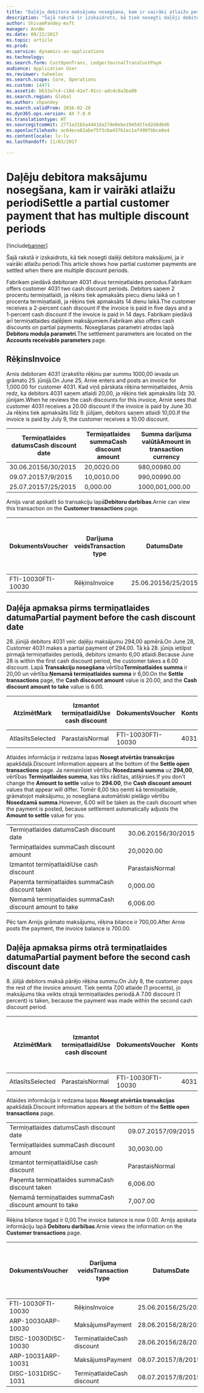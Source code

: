 ```yaml
---
title: "Daļēju debitora maksājumu nosegšana, kam ir vairāki atlaižu periodi"
description: "Šajā rakstā ir izskaidrots, kā tiek nosegti daļēji debitora maksājumi, ja ir vairāki atlaižu periodi."
author: ShivamPandey-msft
manager: AnnBe
ms.date: 08/22/2017
ms.topic: article
ms.prod: 
ms.service: dynamics-ax-applications
ms.technology: 
ms.search.form: CustOpenTrans, LedgerJournalTransCustPaym
audience: Application User
ms.reviewer: twheeloc
ms.search.scope: Core, Operations
ms.custom: 14471
ms.assetid: b633a7c4-c18d-42e7-91cc-adcdc8a3ba98
ms.search.region: Global
ms.author: shpandey
ms.search.validFrom: 2016-02-28
ms.dyn365.ops.version: AX 7.0.0
ms.translationtype: HT
ms.sourcegitcommit: 2771a31b5a4d418a27de0ebe1945d1fed2d8d6d6
ms.openlocfilehash: ac64ece82abe75f3cba437b1ec1af499fbbce8e4
ms.contentlocale: lv-lv
ms.lasthandoff: 11/03/2017

---
```


# <a name="settle-a-partial-customer-payment-that-has-multiple-discount-periods"></a><span data-ttu-id="a003e-103">Daļēju debitora maksājumu nosegšana, kam ir vairāki atlaižu periodi</span><span class="sxs-lookup"><span data-stu-id="a003e-103">Settle a partial customer payment that has multiple discount periods</span></span>

[!include[banner](../includes/banner.md)]


<span data-ttu-id="a003e-104">Šajā rakstā ir izskaidrots, kā tiek nosegti daļēji debitora maksājumi, ja ir vairāki atlaižu periodi.</span><span class="sxs-lookup"><span data-stu-id="a003e-104">This article shows how partial customer payments are settled when there are multiple discount periods.</span></span>

<span data-ttu-id="a003e-105">Fabrikam piedāvā debitoram 4031 divus termiņatlaides periodus.</span><span class="sxs-lookup"><span data-stu-id="a003e-105">Fabrikam offers customer 4031 two cash discount periods.</span></span> <span data-ttu-id="a003e-106">Debitors saņem 2 procentu termiņatlaidi, ja rēķins tiek apmaksāts piecu dienu laikā un 1 procenta termiņatlaidi, ja rēķins tiek apmaksāts 14 dienu laikā.</span><span class="sxs-lookup"><span data-stu-id="a003e-106">The customer receives a 2-percent cash discount if the invoice is paid in five days and a 1-percent cash discount if the invoice is paid in 14 days.</span></span> <span data-ttu-id="a003e-107">Fabrikam piedāvā arī termiņatlaides daļējiem maksājumiem.</span><span class="sxs-lookup"><span data-stu-id="a003e-107">Fabrikam also offers cash discounts on partial payments.</span></span> <span data-ttu-id="a003e-108">Nosegšanas parametri atrodas lapā **Debitoru moduļa parametri**.</span><span class="sxs-lookup"><span data-stu-id="a003e-108">The settlement parameters are located on the **Accounts receivable parameters** page.</span></span>

## <a name="invoice"></a><span data-ttu-id="a003e-109">Rēķins</span><span class="sxs-lookup"><span data-stu-id="a003e-109">Invoice</span></span>
<span data-ttu-id="a003e-110">Arnis debitoram 4031 izrakstīto rēķinu par summu 1000,00 ievada un grāmato 25. jūnijā.</span><span class="sxs-lookup"><span data-stu-id="a003e-110">On June 25, Arnie enters and posts an invoice for 1,000.00 for customer 4031.</span></span> <span data-ttu-id="a003e-111">Kad viņš pārskata rēķina termiņatlaides, Arnis redz, ka debitors 4031 saņem atlaidi 20,00, ja rēķins tiek apmaksāts līdz 30. jūnijam.</span><span class="sxs-lookup"><span data-stu-id="a003e-111">When he reviews the cash discounts for this invoice, Arnie sees that customer 4031 receives a 20.00 discount if the invoice is paid by June 30.</span></span> <span data-ttu-id="a003e-112">Ja rēķins tiek apmaksāts līdz 9. jūlijam, debitors saņem atlaidi 10,00.</span><span class="sxs-lookup"><span data-stu-id="a003e-112">If the invoice is paid by July 9, the customer receives a 10.00 discount.</span></span>

| <span data-ttu-id="a003e-113">Termiņatlaides datums</span><span class="sxs-lookup"><span data-stu-id="a003e-113">Cash discount date</span></span> | <span data-ttu-id="a003e-114">Termiņatlaides summa</span><span class="sxs-lookup"><span data-stu-id="a003e-114">Cash discount amount</span></span> | <span data-ttu-id="a003e-115">Summa darījuma valūtā</span><span class="sxs-lookup"><span data-stu-id="a003e-115">Amount in transaction currency</span></span> |
|--------------------|----------------------|--------------------------------|
| <span data-ttu-id="a003e-116">30.06.2015</span><span class="sxs-lookup"><span data-stu-id="a003e-116">6/30/2015</span></span>          | <span data-ttu-id="a003e-117">20,00</span><span class="sxs-lookup"><span data-stu-id="a003e-117">20.00</span></span>                | <span data-ttu-id="a003e-118">980,00</span><span class="sxs-lookup"><span data-stu-id="a003e-118">980.00</span></span>                         |
| <span data-ttu-id="a003e-119">09.07.2015</span><span class="sxs-lookup"><span data-stu-id="a003e-119">7/9/2015</span></span>           | <span data-ttu-id="a003e-120">10,00</span><span class="sxs-lookup"><span data-stu-id="a003e-120">10.00</span></span>                | <span data-ttu-id="a003e-121">990,00</span><span class="sxs-lookup"><span data-stu-id="a003e-121">990.00</span></span>                         |
| <span data-ttu-id="a003e-122">25.07.2015</span><span class="sxs-lookup"><span data-stu-id="a003e-122">7/25/2015</span></span>          | <span data-ttu-id="a003e-123">0,00</span><span class="sxs-lookup"><span data-stu-id="a003e-123">0.00</span></span>                 | <span data-ttu-id="a003e-124">1000,00</span><span class="sxs-lookup"><span data-stu-id="a003e-124">1,000.00</span></span>                       |

<span data-ttu-id="a003e-125">Arnijs varat apskatīt šo transakciju lapā**Debitoru darbības**.</span><span class="sxs-lookup"><span data-stu-id="a003e-125">Arnie can view this transaction on the **Customer transactions** page.</span></span>

| <span data-ttu-id="a003e-126">Dokuments</span><span class="sxs-lookup"><span data-stu-id="a003e-126">Voucher</span></span>   | <span data-ttu-id="a003e-127">Darījuma veids</span><span class="sxs-lookup"><span data-stu-id="a003e-127">Transaction type</span></span> | <span data-ttu-id="a003e-128">Datums</span><span class="sxs-lookup"><span data-stu-id="a003e-128">Date</span></span>      | <span data-ttu-id="a003e-129">Rēķins</span><span class="sxs-lookup"><span data-stu-id="a003e-129">Invoice</span></span> | <span data-ttu-id="a003e-130">Summa transakcijas valūtas debetā</span><span class="sxs-lookup"><span data-stu-id="a003e-130">Amount in transaction currency debit</span></span> | <span data-ttu-id="a003e-131">Summa transakcijas valūtas kredītā</span><span class="sxs-lookup"><span data-stu-id="a003e-131">Amount in transaction currency credit</span></span> | <span data-ttu-id="a003e-132">Bilance</span><span class="sxs-lookup"><span data-stu-id="a003e-132">Balance</span></span>  | <span data-ttu-id="a003e-133">Valūta</span><span class="sxs-lookup"><span data-stu-id="a003e-133">Currency</span></span> |
|-----------|------------------|-----------|---------|--------------------------------------|---------------------------------------|----------|----------|
| <span data-ttu-id="a003e-134">FTI-10030</span><span class="sxs-lookup"><span data-stu-id="a003e-134">FTI-10030</span></span> | <span data-ttu-id="a003e-135">Rēķins</span><span class="sxs-lookup"><span data-stu-id="a003e-135">Invoice</span></span>          | <span data-ttu-id="a003e-136">25.06.2015</span><span class="sxs-lookup"><span data-stu-id="a003e-136">6/25/2015</span></span> | <span data-ttu-id="a003e-137">10030</span><span class="sxs-lookup"><span data-stu-id="a003e-137">10030</span></span>   | <span data-ttu-id="a003e-138">1000,00</span><span class="sxs-lookup"><span data-stu-id="a003e-138">1,000.00</span></span>                             |                                       | <span data-ttu-id="a003e-139">1000,00</span><span class="sxs-lookup"><span data-stu-id="a003e-139">1,000.00</span></span> | <span data-ttu-id="a003e-140">USD</span><span class="sxs-lookup"><span data-stu-id="a003e-140">USD</span></span>      |

## <a name="partial-payment-before-the-cash-discount-date"></a><span data-ttu-id="a003e-141">Daļēja apmaksa pirms termiņatlaides datuma</span><span class="sxs-lookup"><span data-stu-id="a003e-141">Partial payment before the cash discount date</span></span>
<span data-ttu-id="a003e-142">28. jūnijā debitors 4031 veic daļēju maksājumu 294,00 apmērā.</span><span class="sxs-lookup"><span data-stu-id="a003e-142">On June 28, Customer 4031 makes a partial payment of 294.00.</span></span> <span data-ttu-id="a003e-143">Tā kā 28. jūnijs ietilpst pirmajā termiņatlaides periodā, debitors izmanto 6,00 atlaidi.</span><span class="sxs-lookup"><span data-stu-id="a003e-143">Because June 28 is within the first cash discount period, the customer takes a 6.00 discount.</span></span> <span data-ttu-id="a003e-144">Lapā **Transakciju nosegšana** vērtība**Termiņatlaides summa** ir 20,00 un vērtība **Ņemamā termiņatlaides summa** ir 6,00.</span><span class="sxs-lookup"><span data-stu-id="a003e-144">On the **Settle transactions** page, the **Cash discount amount** value is 20.00, and the **Cash discount amount to take** value is 6.00.</span></span>

| <span data-ttu-id="a003e-145">Atzīmēt</span><span class="sxs-lookup"><span data-stu-id="a003e-145">Mark</span></span>     | <span data-ttu-id="a003e-146">Izmantot termiņatlaidi</span><span class="sxs-lookup"><span data-stu-id="a003e-146">Use cash discount</span></span> | <span data-ttu-id="a003e-147">Dokuments</span><span class="sxs-lookup"><span data-stu-id="a003e-147">Voucher</span></span>   | <span data-ttu-id="a003e-148">Konts</span><span class="sxs-lookup"><span data-stu-id="a003e-148">Account</span></span> | <span data-ttu-id="a003e-149">Datums</span><span class="sxs-lookup"><span data-stu-id="a003e-149">Date</span></span>      | <span data-ttu-id="a003e-150">Izpildes datums</span><span class="sxs-lookup"><span data-stu-id="a003e-150">Due date</span></span>  | <span data-ttu-id="a003e-151">Rēķins</span><span class="sxs-lookup"><span data-stu-id="a003e-151">Invoice</span></span> | <span data-ttu-id="a003e-152">Summa darījuma valūtā</span><span class="sxs-lookup"><span data-stu-id="a003e-152">Amount in transaction currency</span></span> | <span data-ttu-id="a003e-153">Valūta</span><span class="sxs-lookup"><span data-stu-id="a003e-153">Currency</span></span> | <span data-ttu-id="a003e-154">Nosedzamā summa</span><span class="sxs-lookup"><span data-stu-id="a003e-154">Amount to settle</span></span> |
|----------|-------------------|-----------|---------|-----------|-----------|---------|--------------------------------|----------|------------------|
| <span data-ttu-id="a003e-155">Atlasīts</span><span class="sxs-lookup"><span data-stu-id="a003e-155">Selected</span></span> | <span data-ttu-id="a003e-156">Parastais</span><span class="sxs-lookup"><span data-stu-id="a003e-156">Normal</span></span>            | <span data-ttu-id="a003e-157">FTI-10030</span><span class="sxs-lookup"><span data-stu-id="a003e-157">FTI-10030</span></span> | <span data-ttu-id="a003e-158">4031</span><span class="sxs-lookup"><span data-stu-id="a003e-158">4031</span></span>    | <span data-ttu-id="a003e-159">25.06.2015</span><span class="sxs-lookup"><span data-stu-id="a003e-159">6/25/2015</span></span> | <span data-ttu-id="a003e-160">25.07.2015</span><span class="sxs-lookup"><span data-stu-id="a003e-160">7/25/2015</span></span> | <span data-ttu-id="a003e-161">10030</span><span class="sxs-lookup"><span data-stu-id="a003e-161">10030</span></span>   | <span data-ttu-id="a003e-162">1000,00</span><span class="sxs-lookup"><span data-stu-id="a003e-162">1,000.00</span></span>                       | <span data-ttu-id="a003e-163">USD</span><span class="sxs-lookup"><span data-stu-id="a003e-163">USD</span></span>      | <span data-ttu-id="a003e-164">294,00</span><span class="sxs-lookup"><span data-stu-id="a003e-164">294.00</span></span>           |

<span data-ttu-id="a003e-165">Atlaides informācija ir redzama lapas **Nosegt atvērtās transakcijas** apakšdaļā.</span><span class="sxs-lookup"><span data-stu-id="a003e-165">Discount information appears at the bottom of the **Settle open transactions** page.</span></span> <span data-ttu-id="a003e-166">Ja nemainīsiet vērtību **Nosedzamā summa** uz **294,00**, vērtības **Termiņatlaides summa**, kas tiks rādītas, atšķirsies.</span><span class="sxs-lookup"><span data-stu-id="a003e-166">If you don't change the **Amount to settle** value to **294.00**, the **Cash discount amount** values that appear will differ.</span></span> <span data-ttu-id="a003e-167">Tomēr 6,00 tiks ņemti kā termiņatlaide, grāmatojot maksājumu, jo nosegšana automātiski pielāgo vērtību **Nosedzamā summa**.</span><span class="sxs-lookup"><span data-stu-id="a003e-167">However, 6.00 will be taken as the cash discount when the payment is posted, because settlement automatically adjusts the **Amount to settle** value for you.</span></span>

|                              |           |
|------------------------------|-----------|
| <span data-ttu-id="a003e-168">Termiņatlaides datums</span><span class="sxs-lookup"><span data-stu-id="a003e-168">Cash discount date</span></span>           | <span data-ttu-id="a003e-169">30.06.2015</span><span class="sxs-lookup"><span data-stu-id="a003e-169">6/30/2015</span></span> |
| <span data-ttu-id="a003e-170">Termiņatlaides summa</span><span class="sxs-lookup"><span data-stu-id="a003e-170">Cash discount amount</span></span>         | <span data-ttu-id="a003e-171">20,00</span><span class="sxs-lookup"><span data-stu-id="a003e-171">20.00</span></span>     |
| <span data-ttu-id="a003e-172">Izmantot termiņatlaidi</span><span class="sxs-lookup"><span data-stu-id="a003e-172">Use cash discount</span></span>            | <span data-ttu-id="a003e-173">Parastais</span><span class="sxs-lookup"><span data-stu-id="a003e-173">Normal</span></span>    |
| <span data-ttu-id="a003e-174">Paņemta termiņatlaides summa</span><span class="sxs-lookup"><span data-stu-id="a003e-174">Cash discount taken</span></span>          | <span data-ttu-id="a003e-175">0,00</span><span class="sxs-lookup"><span data-stu-id="a003e-175">0.00</span></span>      |
| <span data-ttu-id="a003e-176">Ņemamā termiņatlaides summa</span><span class="sxs-lookup"><span data-stu-id="a003e-176">Cash discount amount to take</span></span> | <span data-ttu-id="a003e-177">6,00</span><span class="sxs-lookup"><span data-stu-id="a003e-177">6.00</span></span>      |

<span data-ttu-id="a003e-178">Pēc tam Arnijs grāmato maksājumu, rēķina bilance ir 700,00.</span><span class="sxs-lookup"><span data-stu-id="a003e-178">After Arnie posts the payment, the invoice balance is 700.00.</span></span>

## <a name="partial-payment-before-the-second-cash-discount-date"></a><span data-ttu-id="a003e-179">Daļēja apmaksa pirms otrā termiņatlaides datuma</span><span class="sxs-lookup"><span data-stu-id="a003e-179">Partial payment before the second cash discount date</span></span>
<span data-ttu-id="a003e-180">8. jūlijā debitors maksā pārējo rēķina summu.</span><span class="sxs-lookup"><span data-stu-id="a003e-180">On July 8, the customer pays the rest of the invoice amount.</span></span> <span data-ttu-id="a003e-181">Tiek ņemta 7,00 atlaide (1 procents), jo maksājums tika veikts otrajā termiņatlaides periodā.</span><span class="sxs-lookup"><span data-stu-id="a003e-181">A 7.00 discount (1 percent) is taken, because the payment was made within the second cash discount period.</span></span>

| <span data-ttu-id="a003e-182">Atzīmēt</span><span class="sxs-lookup"><span data-stu-id="a003e-182">Mark</span></span>     | <span data-ttu-id="a003e-183">Izmantot termiņatlaidi</span><span class="sxs-lookup"><span data-stu-id="a003e-183">Use cash discount</span></span> | <span data-ttu-id="a003e-184">Dokuments</span><span class="sxs-lookup"><span data-stu-id="a003e-184">Voucher</span></span>   | <span data-ttu-id="a003e-185">Konts</span><span class="sxs-lookup"><span data-stu-id="a003e-185">Account</span></span> | <span data-ttu-id="a003e-186">Datums</span><span class="sxs-lookup"><span data-stu-id="a003e-186">Date</span></span>      | <span data-ttu-id="a003e-187">Izpildes datums</span><span class="sxs-lookup"><span data-stu-id="a003e-187">Due date</span></span>  | <span data-ttu-id="a003e-188">Rēķins</span><span class="sxs-lookup"><span data-stu-id="a003e-188">Invoice</span></span> | <span data-ttu-id="a003e-189">Summa transakcijas valūtas debetā</span><span class="sxs-lookup"><span data-stu-id="a003e-189">Amount in transaction currency debit</span></span> | <span data-ttu-id="a003e-190">Summa transakcijas valūtas kredītā</span><span class="sxs-lookup"><span data-stu-id="a003e-190">Amount in transaction currency credit</span></span> | <span data-ttu-id="a003e-191">Valūta</span><span class="sxs-lookup"><span data-stu-id="a003e-191">Currency</span></span> | <span data-ttu-id="a003e-192">Nosedzamā summa</span><span class="sxs-lookup"><span data-stu-id="a003e-192">Amount to settle</span></span> |
|----------|-------------------|-----------|---------|-----------|-----------|---------|--------------------------------------|---------------------------------------|----------|------------------|
| <span data-ttu-id="a003e-193">Atlasīts</span><span class="sxs-lookup"><span data-stu-id="a003e-193">Selected</span></span> | <span data-ttu-id="a003e-194">Parastais</span><span class="sxs-lookup"><span data-stu-id="a003e-194">Normal</span></span>            | <span data-ttu-id="a003e-195">FTI-10030</span><span class="sxs-lookup"><span data-stu-id="a003e-195">FTI-10030</span></span> | <span data-ttu-id="a003e-196">4031</span><span class="sxs-lookup"><span data-stu-id="a003e-196">4031</span></span>    | <span data-ttu-id="a003e-197">25.06.2015</span><span class="sxs-lookup"><span data-stu-id="a003e-197">6/25/2015</span></span> | <span data-ttu-id="a003e-198">25.07.2015</span><span class="sxs-lookup"><span data-stu-id="a003e-198">7/25/2015</span></span> | <span data-ttu-id="a003e-199">10030</span><span class="sxs-lookup"><span data-stu-id="a003e-199">10030</span></span>   | <span data-ttu-id="a003e-200">700,00</span><span class="sxs-lookup"><span data-stu-id="a003e-200">700.00</span></span>                               |                                       | <span data-ttu-id="a003e-201">USD</span><span class="sxs-lookup"><span data-stu-id="a003e-201">USD</span></span>      | <span data-ttu-id="a003e-202">693,00</span><span class="sxs-lookup"><span data-stu-id="a003e-202">693.00</span></span>           |

<span data-ttu-id="a003e-203">Atlaides informācija ir redzama lapas **Nosegt atvērtās transakcijas** apakšdaļā.</span><span class="sxs-lookup"><span data-stu-id="a003e-203">Discount information appears at the bottom of the **Settle open transactions** page.</span></span>

|                              |           |
|------------------------------|-----------|
| <span data-ttu-id="a003e-204">Termiņatlaides datums</span><span class="sxs-lookup"><span data-stu-id="a003e-204">Cash discount date</span></span>           | <span data-ttu-id="a003e-205">09.07.2015</span><span class="sxs-lookup"><span data-stu-id="a003e-205">7/09/2015</span></span> |
| <span data-ttu-id="a003e-206">Termiņatlaides summa</span><span class="sxs-lookup"><span data-stu-id="a003e-206">Cash discount amount</span></span>         | <span data-ttu-id="a003e-207">30,00</span><span class="sxs-lookup"><span data-stu-id="a003e-207">30.00</span></span>     |
| <span data-ttu-id="a003e-208">Izmantot termiņatlaidi</span><span class="sxs-lookup"><span data-stu-id="a003e-208">Use cash discount</span></span>            | <span data-ttu-id="a003e-209">Parastais</span><span class="sxs-lookup"><span data-stu-id="a003e-209">Normal</span></span>    |
| <span data-ttu-id="a003e-210">Paņemta termiņatlaides summa</span><span class="sxs-lookup"><span data-stu-id="a003e-210">Cash discount taken</span></span>          | <span data-ttu-id="a003e-211">6,00</span><span class="sxs-lookup"><span data-stu-id="a003e-211">6.00</span></span>      |
| <span data-ttu-id="a003e-212">Ņemamā termiņatlaides summa</span><span class="sxs-lookup"><span data-stu-id="a003e-212">Cash discount amount to take</span></span> | <span data-ttu-id="a003e-213">7,00</span><span class="sxs-lookup"><span data-stu-id="a003e-213">7.00</span></span>      |

<span data-ttu-id="a003e-214">Rēķina bilance tagad ir 0,00.</span><span class="sxs-lookup"><span data-stu-id="a003e-214">The invoice balance is now 0.00.</span></span> <span data-ttu-id="a003e-215">Arnijs apskata informāciju lapā **Debitoru darbības**.</span><span class="sxs-lookup"><span data-stu-id="a003e-215">Arnie views the information on the **Customer transactions** page.</span></span>

| <span data-ttu-id="a003e-216">Dokuments</span><span class="sxs-lookup"><span data-stu-id="a003e-216">Voucher</span></span>    | <span data-ttu-id="a003e-217">Darījuma veids</span><span class="sxs-lookup"><span data-stu-id="a003e-217">Transaction type</span></span> | <span data-ttu-id="a003e-218">Datums</span><span class="sxs-lookup"><span data-stu-id="a003e-218">Date</span></span>      | <span data-ttu-id="a003e-219">Rēķins</span><span class="sxs-lookup"><span data-stu-id="a003e-219">Invoice</span></span> | <span data-ttu-id="a003e-220">Summa transakcijas valūtas debetā</span><span class="sxs-lookup"><span data-stu-id="a003e-220">Amount in transaction currency debit</span></span> | <span data-ttu-id="a003e-221">Summa transakcijas valūtas kredītā</span><span class="sxs-lookup"><span data-stu-id="a003e-221">Amount in transaction currency credit</span></span> | <span data-ttu-id="a003e-222">Bilance</span><span class="sxs-lookup"><span data-stu-id="a003e-222">Balance</span></span> | <span data-ttu-id="a003e-223">Valūta</span><span class="sxs-lookup"><span data-stu-id="a003e-223">Currency</span></span> |
|------------|------------------|-----------|---------|--------------------------------------|---------------------------------------|---------|----------|
| <span data-ttu-id="a003e-224">FTI-10030</span><span class="sxs-lookup"><span data-stu-id="a003e-224">FTI-10030</span></span>  | <span data-ttu-id="a003e-225">Rēķins</span><span class="sxs-lookup"><span data-stu-id="a003e-225">Invoice</span></span>          | <span data-ttu-id="a003e-226">25.06.2015</span><span class="sxs-lookup"><span data-stu-id="a003e-226">6/25/2015</span></span> | <span data-ttu-id="a003e-227">10030</span><span class="sxs-lookup"><span data-stu-id="a003e-227">10030</span></span>   | <span data-ttu-id="a003e-228">1000,00</span><span class="sxs-lookup"><span data-stu-id="a003e-228">1,000.00</span></span>                             |                                       | <span data-ttu-id="a003e-229">0,00</span><span class="sxs-lookup"><span data-stu-id="a003e-229">0.00</span></span>    | <span data-ttu-id="a003e-230">USD</span><span class="sxs-lookup"><span data-stu-id="a003e-230">USD</span></span>      |
| <span data-ttu-id="a003e-231">ARP-10030</span><span class="sxs-lookup"><span data-stu-id="a003e-231">ARP-10030</span></span>  |  <span data-ttu-id="a003e-232">Maksājums</span><span class="sxs-lookup"><span data-stu-id="a003e-232">Payment</span></span>         | <span data-ttu-id="a003e-233">28.06.2015</span><span class="sxs-lookup"><span data-stu-id="a003e-233">6/28/2015</span></span> |         |                                      | <span data-ttu-id="a003e-234">294,00</span><span class="sxs-lookup"><span data-stu-id="a003e-234">294.00</span></span>                                | <span data-ttu-id="a003e-235">0,00</span><span class="sxs-lookup"><span data-stu-id="a003e-235">0.00</span></span>    | <span data-ttu-id="a003e-236">USD</span><span class="sxs-lookup"><span data-stu-id="a003e-236">USD</span></span>      |
| <span data-ttu-id="a003e-237">DISC-10030</span><span class="sxs-lookup"><span data-stu-id="a003e-237">DISC-10030</span></span> |  <span data-ttu-id="a003e-238">Termiņatlaide</span><span class="sxs-lookup"><span data-stu-id="a003e-238">Cash discount</span></span>   | <span data-ttu-id="a003e-239">28.06.2015</span><span class="sxs-lookup"><span data-stu-id="a003e-239">6/28/2015</span></span> |         |                                      | <span data-ttu-id="a003e-240">6,00</span><span class="sxs-lookup"><span data-stu-id="a003e-240">6.00</span></span>                                  | <span data-ttu-id="a003e-241">0,00</span><span class="sxs-lookup"><span data-stu-id="a003e-241">0.00</span></span>    | <span data-ttu-id="a003e-242">USD</span><span class="sxs-lookup"><span data-stu-id="a003e-242">USD</span></span>      |
| <span data-ttu-id="a003e-243">ARP-10031</span><span class="sxs-lookup"><span data-stu-id="a003e-243">ARP-10031</span></span>  |  <span data-ttu-id="a003e-244">Maksājums</span><span class="sxs-lookup"><span data-stu-id="a003e-244">Payment</span></span>         | <span data-ttu-id="a003e-245">08.07.2015</span><span class="sxs-lookup"><span data-stu-id="a003e-245">7/8/2015</span></span>  |         |                                      | <span data-ttu-id="a003e-246">693,00</span><span class="sxs-lookup"><span data-stu-id="a003e-246">693.00</span></span>                                | <span data-ttu-id="a003e-247">0,00</span><span class="sxs-lookup"><span data-stu-id="a003e-247">0.00</span></span>    | <span data-ttu-id="a003e-248">USD</span><span class="sxs-lookup"><span data-stu-id="a003e-248">USD</span></span>      |
| <span data-ttu-id="a003e-249">DISC-1031</span><span class="sxs-lookup"><span data-stu-id="a003e-249">DISC-1031</span></span>  |  <span data-ttu-id="a003e-250">Termiņatlaide</span><span class="sxs-lookup"><span data-stu-id="a003e-250">Cash discount</span></span>   | <span data-ttu-id="a003e-251">08.07.2015</span><span class="sxs-lookup"><span data-stu-id="a003e-251">7/8/2015</span></span>  |         |                                      | <span data-ttu-id="a003e-252">7,00</span><span class="sxs-lookup"><span data-stu-id="a003e-252">7.00</span></span>                                  | <span data-ttu-id="a003e-253">0,00</span><span class="sxs-lookup"><span data-stu-id="a003e-253">0.00</span></span>    | <span data-ttu-id="a003e-254">USD</span><span class="sxs-lookup"><span data-stu-id="a003e-254">USD</span></span>      |






